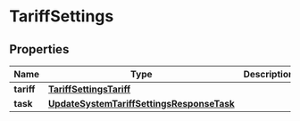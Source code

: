 
# TariffSettings

## Properties
Name | Type | Description | Notes
------------ | ------------- | ------------- | -------------
**tariff** | [**TariffSettingsTariff**](TariffSettingsTariff.md) |  |  [optional]
**task** | [**UpdateSystemTariffSettingsResponseTask**](UpdateSystemTariffSettingsResponseTask.md) |  |  [optional]



